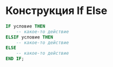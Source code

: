 # Конструкция If Else

```sql
IF условие THEN
    -- какое-то действие
ELSIF условие THEN
    -- какое-то действие
ELSE 
    -- какое-то действие
END IF;
```